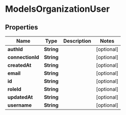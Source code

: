 

# ModelsOrganizationUser


## Properties

| Name | Type | Description | Notes |
|------------ | ------------- | ------------- | -------------|
|**authId** | **String** |  |  [optional] |
|**connectionId** | **String** |  |  [optional] |
|**createdAt** | **String** |  |  [optional] |
|**email** | **String** |  |  [optional] |
|**id** | **String** |  |  [optional] |
|**roleId** | **String** |  |  [optional] |
|**updatedAt** | **String** |  |  [optional] |
|**username** | **String** |  |  [optional] |



